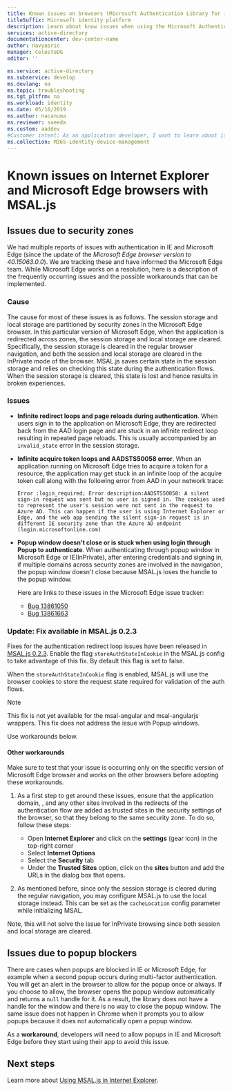 ```yaml
---
title: Known issues on browsers (Microsoft Authentication Library for JavaScript) 
titleSuffix: Microsoft identity platform
description: Learn about know issues when using the Microsoft Authentication Library for JavaScript (MSAL.js) with Internet Explorer and Microsoft Edge browsers.
services: active-directory
documentationcenter: dev-center-name
author: navyasric
manager: CelesteDG
editor: ''

ms.service: active-directory
ms.subservice: develop
ms.devlang: na
ms.topic: troubleshooting
ms.tgt_pltfrm: na
ms.workload: identity
ms.date: 05/16/2019
ms.author: nacanuma
ms.reviewer: saeeda
ms.custom: aaddev
#Customer intent: As an application developer, I want to learn about issues with MSAL.js library so I can decide if this platform meets my application development needs and requirements.
ms.collection: M365-identity-device-management
---
```


# Known issues on Internet Explorer and Microsoft Edge browsers with MSAL.js

## Issues due to security zones
We had multiple reports of issues with authentication in IE and Microsoft Edge (since the update of the *Microsoft Edge browser version to 40.15063.0.0*). We are tracking these and have informed the Microsoft Edge team. While Microsoft Edge works on a resolution, here is a description of the frequently occurring issues and the possible workarounds that can be implemented.

### Cause
The cause for most of these issues is as follows. The session storage and local storage are partitioned by security zones in the Microsoft Edge browser. In this particular version of Microsoft Edge, when the application is redirected across zones, the session storage and local storage are cleared. Specifically, the session storage is cleared in the regular browser navigation, and both the session and local storage are cleared in the InPrivate mode of the browser. MSAL.js saves certain state in the session storage and relies on checking this state during the authentication flows. When the session storage is cleared, this state is lost and hence results in broken experiences.

### Issues

- **Infinite redirect loops and page reloads during authentication**. When users sign in to the application on Microsoft Edge, they are redirected back from the AAD login page and are stuck in an infinite redirect loop resulting in repeated page reloads. This is usually accompanied by an `invalid_state` error in the session storage.

- **Infinite acquire token loops and AADSTS50058 error**. When an application running on Microsoft Edge tries to acquire a token for a resource, the application may get stuck in an infinite loop of the acquire token call along with the following error from AAD in your network trace:

    `Error :login_required; Error description:AADSTS50058: A silent sign-in request was sent but no user is signed in. The cookies used to represent the user's session were not sent in the request to Azure AD. This can happen if the user is using Internet Explorer or Edge, and the web app sending the silent sign-in request is in different IE security zone than the Azure AD endpoint (login.microsoftonline.com)`

- **Popup window doesn't close or is stuck when using login through Popup to authenticate**. When authenticating through popup window in Microsoft Edge or IE(InPrivate), after entering credentials and signing in, if multiple domains across security zones are involved in the navigation, the popup window doesn't close because MSAL.js loses the handle to the popup window.  

    Here are links to these issues in the Microsoft Edge issue tracker:  
    - [Bug 13861050](https://developer.microsoft.com/en-us/microsoft-edge/platform/issues/13861050/)
    - [Bug 13861663](https://developer.microsoft.com/en-us/microsoft-edge/platform/issues/13861663/)

### Update: Fix available in MSAL.js 0.2.3
Fixes for the authentication redirect loop issues have been released in [MSAL.js 0.2.3](https://github.com/AzureAD/microsoft-authentication-library-for-js/releases). Enable the flag `storeAuthStateInCookie` in the MSAL.js config to take advantage of this fix. By default this flag is set to false.

When the `storeAuthStateInCookie` flag is enabled, MSAL.js will use the browser cookies to store the request state required for validation of the auth flows.

> [!NOTE]
> This fix is not yet available for the msal-angular and msal-angularjs wrappers. This fix does not address the issue with Popup windows.

Use workarounds below.

#### Other workarounds
Make sure to test that your issue is occurring only on the specific version of Microsoft Edge browser and works on the other browsers before adopting these workarounds.  
1. As a first step to get around these issues, ensure that the application domain,  , and any other sites involved in the redirects of the authentication flow are added as trusted sites in the security settings of the browser, so that they belong to the same security zone.
To do so, follow these steps:
    - Open **Internet Explorer** and click on the **settings** (gear icon) in the top-right corner
    - Select **Internet Options**
    - Select the **Security** tab
    - Under the **Trusted Sites** option, click on the **sites** button and add the URLs in the dialog box that opens.

2. As mentioned before, since only the session storage is cleared during the regular navigation, you may configure MSAL.js to use the local storage instead. This can be set as the `cacheLocation` config parameter while initializing MSAL.

Note, this will not solve the issue for InPrivate browsing since both session and local storage are cleared.

## Issues due to popup blockers

There are cases when popups are blocked in IE or Microsoft Edge, for example when a second popup occurs during multi-factor authentication. You will get an alert in the browser to allow for the popup once or always. If you choose to allow, the browser opens the popup window automatically and returns a `null` handle for it. As a result, the library does not have a handle for the window and there is no way to close the popup window. The same issue does not happen in Chrome when it prompts you to allow popups because it does not automatically open a popup window.

As a **workaround**, developers will need to allow popups in IE and Microsoft Edge before they start using their app to avoid this issue.

## Next steps
Learn more about [Using MSAL.js in Internet Explorer](msal-js-use-ie-browser.md).
